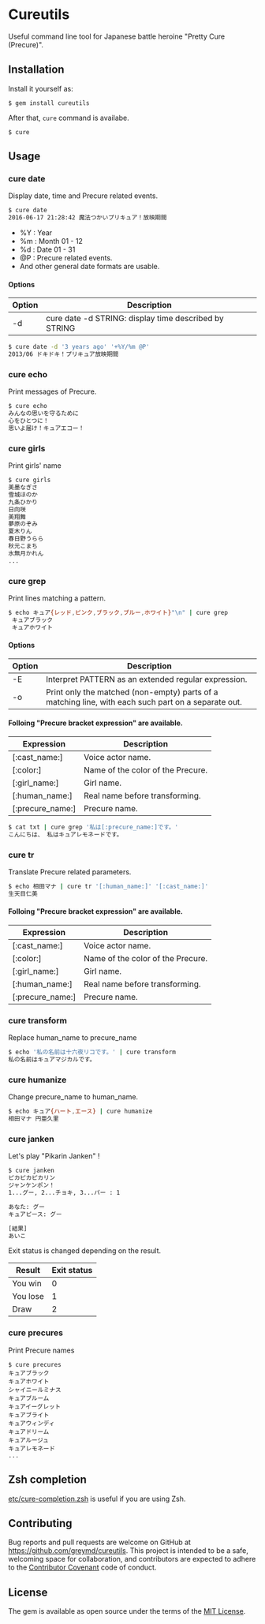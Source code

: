 
# Cureutils

Useful command line tool for Japanese battle heroine "Pretty Cure (Precure)".

## Installation

Install it yourself as:

    $ gem install cureutils


After that, `cure` command is availabe.

    $ cure

## Usage

### cure date
Display date, time and Precure related events.

```sh
$ cure date
2016-06-17 21:28:42 魔法つかいプリキュア！放映期間
```

* %Y : Year
* %m : Month 01 - 12
* %d : Date 01 - 31
* @P : Precure related events.
* And other general date formats are usable.

#### Options

| Option | Description                                           |
| ------ | ---------                                             |
| -d     | cure date -d STRING: display time described by STRING |


```sh
$ cure date -d '3 years ago' '+%Y/%m @P'
2013/06 ドキドキ！プリキュア放映期間
```


### cure echo
Print messages of Precure.

```sh
$ cure echo
みんなの思いを守るために
心をひとつに！
思いよ届け！キュアエコー！
```

### cure girls
Print girls' name

```sh
$ cure girls
美墨なぎさ
雪城ほのか
九条ひかり
日向咲
美翔舞
夢原のぞみ
夏木りん
春日野うらら
秋元こまち
水無月かれん
...
```

### cure grep
Print lines matching a pattern.

```sh
$ echo キュア{レッド,ピンク,ブラック,ブルー,ホワイト}"\n" | cure grep
 キュアブラック
 キュアホワイト
```

#### Options

| Option | Description                                                                                         |
| ------ | -----------                                                                                         |
| -E     | Interpret PATTERN as an extended regular expression.                                                |
| -o     | Print only the matched (non-empty) parts of a matching line, with each such part on a separate out. |


#### Folloing "Precure bracket expression" are available.

| Expression       | Description                       |
| ----------       | --------------                    |
| [:cast_name:]    | Voice actor name.                 |
| [:color:]        | Name of the color of the Precure. |
| [:girl_name:]    | Girl name.                        |
| [:human_name:]   | Real name before transforming.    |
| [:precure_name:] | Precure name.                     |


```sh
$ cat txt | cure grep '私は[:precure_name:]です。'
こんにちは、 私はキュアレモネードです。
```

### cure tr
Translate Precure related parameters.

```sh
$ echo 相田マナ | cure tr '[:human_name:]' '[:cast_name:]'
生天目仁美
```

#### Folloing "Precure bracket expression" are available.

| Expression       | Description                       |
| ----------       | --------------                    |
| [:cast_name:]    | Voice actor name.                 |
| [:color:]        | Name of the color of the Precure. |
| [:girl_name:]    | Girl name.                        |
| [:human_name:]   | Real name before transforming.    |
| [:precure_name:] | Precure name.                     |


### cure transform
Replace human_name to precure_name

```sh
$ echo '私の名前は十六夜リコです。' | cure transform
私の名前はキュアマジカルです。
```

### cure humanize
Change precure_name to human_name.

```sh
$ echo キュア{ハート,エース} | cure humanize
相田マナ 円亜久里
```

### cure janken
Let's play "Pikarin Janken" !

```sh
$ cure janken
ピカピカピカリン
ジャンケンポン！
1...グー, 2...チョキ, 3...パー : 1

あなた: グー
キュアピース: グー

[結果]
あいこ
```

Exit status is changed depending on the result.

| Result   | Exit status |
| ------   | ----------- |
| You win  | 0           |
| You lose | 1           |
| Draw     | 2           |

### cure precures
Print Precure names

```
$ cure precures
キュアブラック
キュアホワイト
シャイニールミナス
キュアブルーム
キュアイーグレット
キュアブライト
キュアウィンディ
キュアドリーム
キュアルージュ
キュアレモネード
...
```

## Zsh completion

[etc/cure-completion.zsh](etc/cure-completion.zsh) is useful if you are using Zsh.


## Contributing

Bug reports and pull requests are welcome on GitHub at https://github.com/greymd/cureutils. This project is intended to be a safe, welcoming space for collaboration, and contributors are expected to adhere to the [Contributor Covenant](http://contributor-covenant.org) code of conduct.

## License

The gem is available as open source under the terms of the [MIT License](http://opensource.org/licenses/MIT).

